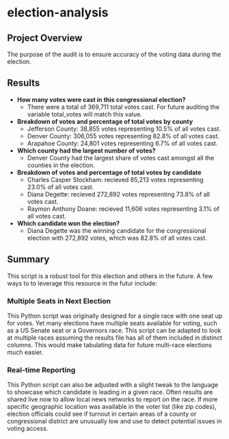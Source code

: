 # election-analysis

## Project Overview
The purpose of the audit is to ensure accuracy of the voting data during the election.

## Results
- **How many votes were cast in this congressional election?**
    - There were a total of 369,711 total votes cast. For future auditing the variable total_votes will match this value.
- **Breakdown of votes and percentage of total votes by county**
    - Jefferson County: 38,855 votes representing 10.5% of all votes cast.
    - Denver County: 306,055 votes representing 82.8% of all votes cast.
    - Arapahoe County: 24,801 votes representing 6.7% of all votes cast.
- **Which county had the largest number of votes?**
    - Denver County had  the largest share of votes cast amongst all the counties in the election.
- **Breakdown of votes and percentage of total votes by candidate**
    - Charles Casper Stockham: recieved 85,213 votes representing 23.0% of all votes cast.
    - Diana Degette: recieved 272,892 votes representing 73.8% of all votes cast.
    - Raymon Anthony Doane: recieved 11,606 votes representing 3.1% of all votes cast.
- **Which candidate won the election?**
    - Diana Degette was the winning candidate for the congressional election with 272,892 votes, which was 82.8% of all votes cast.

## Summary
This script is a robust tool for this election and others in the future. A few ways to to leverage this resource in the futur include:

### Multiple Seats in Next Election 
This Python script was originally designed for a single race with one seat up for votes. Yet many elections have multiple seats available for voting, such as a US Senate seat or a Governors race. This script can be adapted to look at multiple races assuming the results file has all of them included in distinct columns. This would make tabulating data for future multi-race elections much easier.

### Real-time Reporting
This Python script can also be adjusted with a slight tweak to the language to showcase which candidate is leading in a given race. Often results are shared live now to allow local news networks to report on the race. If more specific geographic location was available in the voter list (like zip codes), election officials could see if turnout in certain areas of a county or congressional district are unusually low and use to detect potential issues in voting access.
